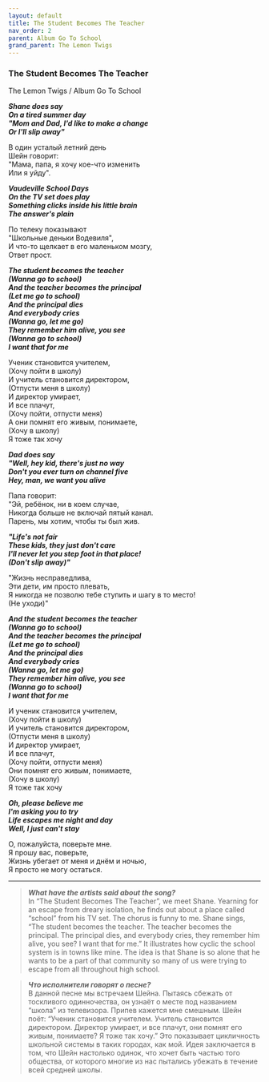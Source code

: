```yaml
---  
layout: default  
title: The Student Becomes The Teacher  
nav_order: 2  
parent: Album Go To School  
grand_parent: The Lemon Twigs  
---  
```


### **The Student Becomes The Teacher**  
<p>
The Lemon Twigs	/ Album Go To School
</p>

**_Shane does say  
On a tired summer day  
"Mom and Dad, I'd like to make a change  
Or I'll slip away"_**  

В один усталый летний день  
Шейн говорит:  
"Мама, папа, я хочу кое-что изменить  
Или я уйду".  

**_Vaudeville School Days  
On the TV set does play  
Something clicks inside his little brain  
The answer's plain_**  

По телеку показывают  
"Школьные деньки Водевиля",  
И что-то щелкает в его маленьком мозгу,  
Ответ прост.  

**_The student becomes the teacher  
(Wanna go to school)  
And the teacher becomes the principal  
(Let me go to school)  
And the principal dies  
And everybody cries  
(Wanna go, let me go)  
They remember him alive, you see  
(Wanna go to school)  
I want that for me_**  

Ученик становится учителем,  
(Хочу пойти в школу)  
И учитель становится директором,  
(Отпусти меня в школу)  
И директор умирает,  
И все плачут,  
(Хочу пойти, отпусти меня)  
А они помнят его живым, понимаете,  
(Хочу в школу)  
Я тоже так хочу  

**_Dad does say  
"Well, hey kid, there's just no way  
Don't you ever turn on channel five  
Hey, man, we want you alive_**  

Папа говорит:  
"Эй, ребёнок, ни в коем случае,  
Никогда больше не включай пятый канал.  
Парень, мы хотим, чтобы ты был жив.  

**_"Life's not fair  
These kids, they just don't care  
I'll never let you step foot in that place!  
(Don't slip away)"_**  

"Жизнь несправедлива,  
Эти дети, им просто плевать,  
Я никогда не позволю тебе ступить и шагу в то место!  
(Не уходи)"

**_And the student becomes the teacher  
(Wanna go to school)  
And the teacher becomes the principal  
(Let me go to school)  
And the principal dies  
And everybody cries  
(Wanna go, let me go)  
They remember him alive, you see  
(Wanna go to school)  
I want that for me_**  

И ученик становится учителем,  
(Хочу пойти в школу)  
И учитель становится директором,  
(Отпусти меня в школу)  
И директор умирает,  
И все плачут,  
(Хочу пойти, отпусти меня)  
Они помнят его живым, понимаете,  
(Хочу в школу)  
Я тоже так хочу  

**_Oh, please believe me  
I'm asking you to try  
Life escapes me night and day  
Well, I just can't stay_**  

О, пожалуйста, поверьте мне.  
Я прошу вас, поверьте,  
Жизнь убегает от меня и днём и ночью,  
Я просто не могу остаться.  

- - -

> **_What have the artists said about the song?_**  
In “The Student Becomes The Teacher”, we meet Shane. Yearning for an escape from dreary isolation, he finds out about a place called “school” from his TV set. The chorus is funny to me. Shane sings, “The student becomes the teacher. The teacher becomes the principal. The principal dies, and everybody cries, they remember him alive, you see? I want that for me.” It illustrates how cyclic the school system is in towns like mine. The idea is that Shane is so alone that he wants to be a part of that community so many of us were trying to escape from all throughout high school.

> **_Что исполнители говорят о песне?_**  
В данной песне мы встречаем Шейна. Пытаясь сбежать от тоскливого одинночества, он узнаёт о месте под названием “школа” из телевизора. Припев кажется мне смешным. Шейн поёт: “Ученик становится учителем. Учитель становится директором. Директор умирает, и все плачут, они помнят его живым, понимаете? Я тоже так хочу.” Это показывает цикличность школьной системы в таких городах, как мой. Идея заключается в том, что Шейн настолько одинок, что хочет быть частью того общества, от которого многие из нас пытались убежать в течение всей средней школы.
